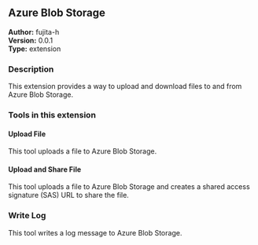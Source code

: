 ## Azure Blob Storage

**Author:** fujita-h  
**Version:** 0.0.1  
**Type:** extension  

### Description

This extension provides a way to upload and download files to and from Azure Blob Storage.

### Tools in this extension

#### Upload File

This tool uploads a file to Azure Blob Storage.

#### Upload and Share File

This tool uploads a file to Azure Blob Storage and creates a shared access signature (SAS) URL to share the file.

### Write Log

This tool writes a log message to Azure Blob Storage.
